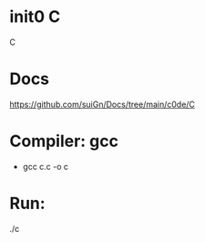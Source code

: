 # init0 C
C

# Docs
https://github.com/suiGn/Docs/tree/main/c0de/C

# Compiler: gcc
- gcc c.c -o c
# Run:
./c






